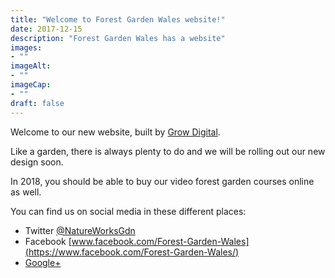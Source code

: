 ```yaml
---
title: "Welcome to Forest Garden Wales website!"
date: 2017-12-15
description: "Forest Garden Wales has a website"
images: 
- ""
imageAlt: 
- ""
imageCap:
- ""
draft: false
---
```


Welcome to our new website, built by [Grow Digital](https://www.growdigital.org/).

Like a garden, there is always plenty to do and we will be rolling out our new design soon.

In 2018, you should be able to buy our video forest garden courses online as well.

You can find us on social media in these different places:

* Twitter [@NatureWorksGdn](https://twitter.com/NatureWorksGdn)
* Facebook [www.facebook.com/Forest-Garden-Wales](https://www.facebook.com/Forest-Garden-Wales/)
* [Google+](https://plus.google.com/111290684473488016210)
